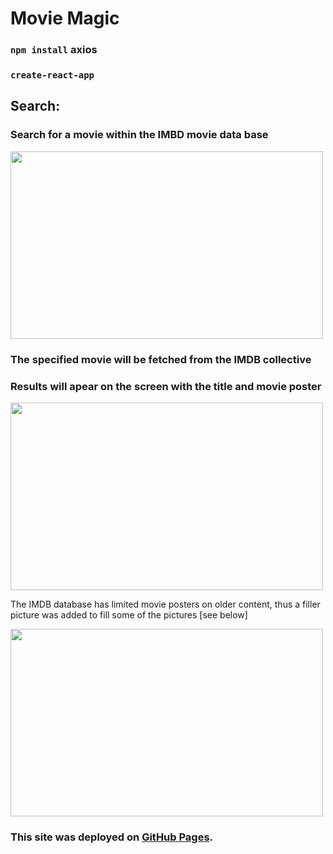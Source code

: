 # Movie Magic

### `npm install` axios

### `create-react-app`

## Search:

### Search for a movie within the IMBD movie data base

 <img src="https://user-images.githubusercontent.com/38336934/78832232-1f035480-79a8-11ea-876f-8147d2cb7a3c.png" width="500" height="300">

### The specified movie will be fetched from the IMDB collective

### Results will apear on the screen with the title and movie poster

 <img src="https://user-images.githubusercontent.com/38336934/78832352-55d96a80-79a8-11ea-9848-2e0cb67afa74.png" width="500" height="300">

The IMDB database has limited movie posters on older content, thus a filler picture was added to fill some of the pictures [see below]

 <img src="https://user-images.githubusercontent.com/38336934/78851317-bb445000-79d6-11ea-8d2a-b420aad4e5a7.png" width="500" height="300">

### This site was deployed on [GitHub Pages](https://fancystacks.github.io/movie-magic/).
